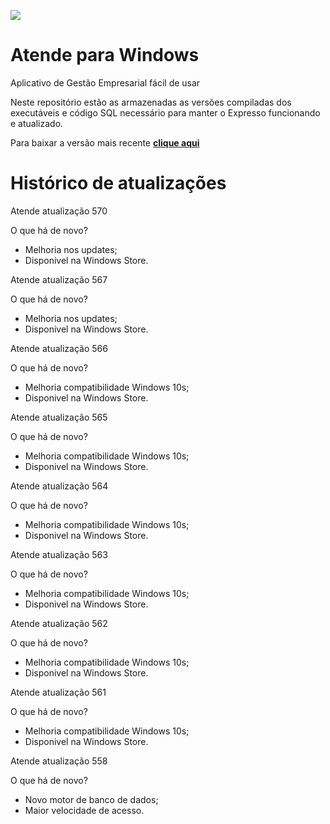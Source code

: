 [![](https://www.decisao.net/assets/img/logonly_black.png) ](https://www.decisao.net/)
# Atende para Windows
Aplicativo de Gestão Empresarial fácil de usar

Neste repositório estão as armazenadas as versões compiladas dos executáveis e código SQL necessário para manter o Expresso funcionando e atualizado.

Para baixar a versão mais recente [**clique aqui**](https://github.com/decisao/atende/releases/latest/)

# Histórico de atualizações
Atende atualização 570
 
O que há de novo?
 
- Melhoria nos updates; 
- Disponivel na Windows Store.
 
 
Atende atualização 567
 
O que há de novo?
 
- Melhoria nos updates; 
- Disponivel na Windows Store.
 
 
Atende atualização 566
 
O que há de novo?
 
- Melhoria compatibilidade Windows 10s; 
- Disponivel na Windows Store.
 
 
Atende atualização 565
 
O que há de novo?
 
- Melhoria compatibilidade Windows 10s; 
- Disponivel na Windows Store.
 
 
Atende atualização 564
 
O que há de novo?
 
- Melhoria compatibilidade Windows 10s; 
- Disponivel na Windows Store.
 
 
Atende atualização 563
 
O que há de novo?
 
- Melhoria compatibilidade Windows 10s; 
- Disponivel na Windows Store.
 
 
Atende atualização 562
 
O que há de novo?
 
- Melhoria compatibilidade Windows 10s; 
- Disponivel na Windows Store.
 
 
Atende atualização 561
 
O que há de novo?
 
- Melhoria compatibilidade Windows 10s; 
- Disponivel na Windows Store.
 
 
Atende atualização 558
 
O que há de novo?
 
- Novo motor de banco de dados; 
- Maior velocidade de acesso.
 

 
